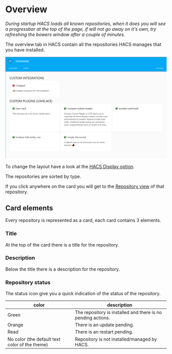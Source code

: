 # Overview

_During startup HACS loads all known repositories, when it does you will see a progressbar at the top of the page, if will not go away on it's own, try refreshing the bowers window after a couple of minutes._

The overview tab in HACS contain all the repositories HACS manages that you have installed.

![overview](../images/overview.png)

To change the layout have a look at the [HACS Display option](../settings/#hacs-option-display).

The repositories are sorted by type.

If you click anywhere on the card you will get to the [Repository view](./repository.md) of that repository.

## Card elements

Every repository is represented as a card, each card contains 3 elements.

### Title

At the top of the card there is a title for the repository.

### Description

Below the title there is a description for the repository.

### Repository status

The status icon give you a quick indication of the status of the repository.

color | description
-- | --
Green | The repository is installed and there is no pending actions.
Orange | There is an update pending.
Read | There is an restart pending.
No color (the default text color of the theme) | Repository is not installed/managed by HACS.

<!-- Disable sidebar -->
<script>
let sidebar = document.getElementsByClassName("col-md-3")[0];
sidebar.parentNode.removeChild(sidebar);
</script>
<!-- Disable sidebar -->
